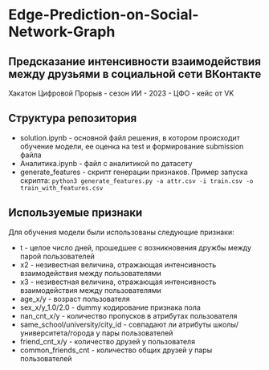 # Edge-Prediction-on-Social-Network-Graph
## Предсказание интенсивности взаимодействия между друзьями в социальной сети ВКонтакте

Хакатон Цифровой Прорыв - сезон ИИ - 2023 - ЦФО - кейс от VK

## Структура репозитория

- solution.ipynb - основной файл решения, в котором происходит обучение модели, ее оценка на test и формирование submission файла
- Аналитика.ipynb - файл с аналитикой по датасету
- generate_features - скрипт генерации признаков. Пример запуска скрипта: ```python3 generate_features.py -a attr.csv -i train.csv -o train_with_features.csv```

## Используемые признаки

Для обучения модели были использованы следующие признаки:
- t - целое число дней, прошедшее с возникновения дружбы между парой пользователей
- x2 - незивестная величина, отражающая интенсивность взаимодействия между пользователями
- x3 - незивестная величина, отражающая интенсивность взаимодействия между пользователями
- age_x/y - возраст пользователя
- sex_x/y_1.0/2.0 - dummy кодирование признака пола
- nan_cnt_x/y - количество пропусков в атрибутах пользователя
- same_school/university/city_id - совпадают ли атрибуты школы/университета/города у пары пользователей
- friend_cnt_x/y - количество друзей у пользователя
- common_friends_cnt - количество общих друзей у пары пользователей
